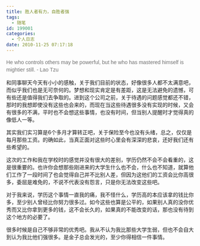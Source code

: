 ```yaml
---
title: 胜人者有力，自胜者强
tags:
  - 随笔
id: 199001
categories:
  - 个人日志
date: 2010-11-25 07:17:18
---
```


<span style="font-family:Arial, Helvetica, sans-serif;color:#707070;line-height: 20px;">He who controls others may be powerful, but he who has mastered himself is mightier still. - Lao Tzu</span>

和同事聊天今天有小小的感触，关于我们目前的状态，好像很多人都不太满意吧，而似乎我们也是无可奈何的。梦想和现实肯定是有差距，这是无法避免的遗憾，可有些还是值得我们去争取的。进到这个公司之前，关于待遇的问题感觉都还不错，那时的我想即使没有这些也会来的，而现在当这些待遇很多没有实现的时候，又会有很多的不满，平时也不会想这些事情，也没有时间，但当别人提醒时才觉得真的像低人一等。

其实我们实习算是6个多月才算转正吧，关于保险至今也没有头绪，总之，仅仅是每月那些工资。的确如此，当真正面对这些时心里会有深深的悲哀，还好我们还有些希望的。

这次的工作和我在学校时的感觉并没有很大的差别，学历仍然不会不会看重的，这是很重要的。也许你会想那些刚进来的大学生什么也不会，什么也不知道，就算他们工作了一段时间了也会觉得自己并不比别人差，但因为这他们的工资会比你高很多，委屈是难免的，不说不代表没有怨言，只是你无法改变这些吧。

对于我来说，学历这个事情一直我的痛，我不怪什么，学历高的本应该拿的钱比你多，至少别人曾经比你努力很多过。如今这些也算是公平的，如果别人真的没你优秀而又比你拿到更多的钱，这不会长久的，如果真的不能改变的话，那也没有待到这个地方的必要了。

很多时候是自己不够非常的优秀吧。我从不认为我比那些大学生弱，但也不会自大到认为我比他们强很多。是金子总会发光的，至少你得相信一件事情。